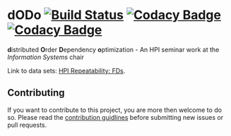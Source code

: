 # dODo [![Build Status](https://travis-ci.com/CodeLionX/dODo.svg?branch=master)](https://travis-ci.com/CodeLionX/dODo) [![Codacy Badge](https://api.codacy.com/project/badge/Grade/20fbc150e3fc42eebf484ba03ee196ad)](https://www.codacy.com/app/CodeLionX/dODo?utm_source=github.com&amp;utm_medium=referral&amp;utm_content=CodeLionX/dODo&amp;utm_campaign=Badge_Grade) [![Codacy Badge](https://api.codacy.com/project/badge/Coverage/20fbc150e3fc42eebf484ba03ee196ad)](https://www.codacy.com/app/dodo/dODo?utm_source=github.com&utm_medium=referral&utm_content=CodeLionX/dODo&utm_campaign=Badge_Coverage)
**d**istributed **O**rder **D**ependency **o**ptimization - An HPI seminar work at the _Information Systems_ chair

Link to data sets: [HPI Repeatability: FDs](https://hpi.de/naumann/projects/repeatability/data-profiling/fds.html).

## Contributing

If you want to contribute to this project, you are more then welcome to do so.
Please read the [contribution guidlines](./CONTRIBUTING.md) before submitting new issues or pull requests.